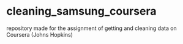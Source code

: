 # cleaning_samsung_coursera
repository made for the assignment of getting and cleaning data on Coursera (Johns Hopkins)
